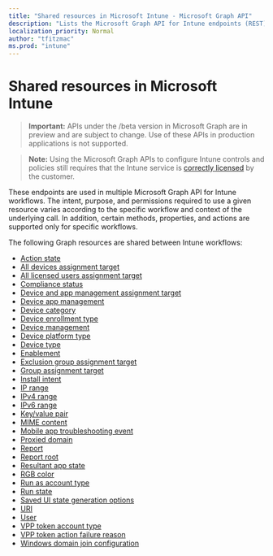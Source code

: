 ```yaml
---
title: "Shared resources in Microsoft Intune - Microsoft Graph API"
description: "Lists the Microsoft Graph API for Intune endpoints (REST) that support multiple workflows for a tenant organization."
localization_priority: Normal
author: "tfitzmac"
ms.prod: "intune"
---
```


# Shared resources in Microsoft Intune

> **Important:** APIs under the /beta version in Microsoft Graph are in preview and are subject to change. Use of these APIs in production applications is not supported.

> **Note:** Using the Microsoft Graph APIs to configure Intune controls and policies still requires that the Intune service is [correctly licensed](https://www.microsoft.com/en-us/cloud-platform/microsoft-intune-pricing) by the customer.

These endpoints are used in multiple Microsoft Graph API for Intune workflows.  The intent, purpose, and permissions required to use a given resource varies according to the specific workflow and context of the underlying call.  In addition, certain methods, properties, and actions are supported only for specific workflows.

The following Graph resources are shared between Intune workflows:

- [Action state](intune-shared-actionstate.md)
- [All devices assignment target](intune-shared-alldevicesassignmenttarget.md)
- [All licensed users assignment target](intune-shared-alllicensedusersassignmenttarget.md)
- [Compliance status](intune-shared-compliancestatus.md)
- [Device and app management assignment target](intune-shared-deviceandappmanagementassignmenttarget.md)
- [Device app management](intune-shared-deviceappmanagement.md)
- [Device category](intune-shared-devicecategory.md)
- [Device enrollment type](intune-shared-deviceenrollmenttype.md)
- [Device management](intune-shared-devicemanagement.md)
- [Device platform type](intune-shared-deviceplatformtype.md)
- [Device type](intune-shared-devicetype.md)
- [Enablement](intune-shared-enablement.md)
- [Exclusion group assignment target](intune-shared-exclusiongroupassignmenttarget.md)
- [Group assignment target](intune-shared-groupassignmenttarget.md)
- [Install intent](intune-shared-installintent.md)
- [IP range](intune-shared-iprange.md)
- [IPv4 range](intune-shared-ipv4range.md)
- [IPv6 range](intune-shared-ipv6range.md)
- [Key/value pair](intune-shared-keyvaluepair.md)
- [MIME content](intune-shared-mimecontent.md)
- [Mobile app troubleshooting event](intune-shared-mobileapptroubleshootingevent.md)
- [Proxied domain](intune-shared-proxieddomain.md)
- [Report](intune-shared-report.md)
- [Report root](intune-shared-reportroot.md)
- [Resultant app state](intune-shared-resultantappstate.md)
- [RGB color](intune-shared-rgbcolor.md)
- [Run as account type](intune-shared-runasaccounttype.md)
- [Run state](intune-shared-runstate.md)
- [Saved UI state generation options](intune-shared-saveduistategenerationoptions.md)
- [URI](intune-shared-uri.md)
- [User](intune-shared-user.md)
- [VPP token account type](intune-shared-vpptokenaccounttype.md)
- [VPP token action failure reason](intune-shared-vpptokenactionfailurereason.md)
- [Windows domain join configuration](intune-shared-windowsdomainjoinconfiguration.md)
